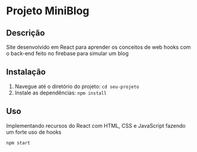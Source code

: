 # Projeto MiniBlog

## Descrição
Site desenvolvido em React para aprender os conceitos de web hooks com o back-end feito no firebase para simular um blog

## Instalação
1. Navegue até o diretório do projeto: `cd seu-projeto`
2. Instale as dependências: `npm install`

## Uso
Implementando recursos do React com HTML, CSS e JavaScript fazendo um forte uso de hooks

```bash
npm start
